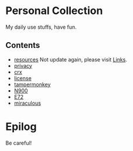 # Personal Collection

My daily use stuffs, have fun.


## Contents

* [resources](#resource) Not update again, please visit [Links](https://github.com/i0Ek3/Links).
* [privacy](#privacy)
* [crx](#crx)
* [license](#license) 
* [tampermonkey](#tampermonkey)
* [N900](#N900)
* [E72](#E72)
* [miraculous](#miraculous)




# Epilog

Be careful!

